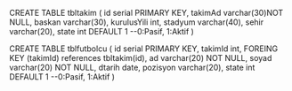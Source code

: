 CREATE TABLE tbltakim
(
id serial PRIMARY KEY,
takimAd varchar(30)NOT NULL,
baskan varchar(30),
kurulusYili int,
stadyum varchar(40),
sehir varchar(20),
state int DEFAULT 1 --0:Pasif, 1:Aktif
)


CREATE TABLE tblfutbolcu
(
id serial PRIMARY KEY,
takimId int,
FOREING KEY (takimId) references tbltakim(id),
ad varchar(20) NOT NULL,
soyad varchar(20) NOT NULL,
dtarih date,
pozisyon varchar(20),
state int DEFAULT 1 --0:Pasif, 1:Aktif
)